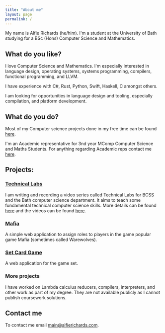 ```yaml
---
title: "About me"
layout: page
permalink: /
---
```

<title>About Me</title>

My name is Alfie Richards (he/him). I'm a student at the University of Bath 
studying for a BSc (Hons) Computer Science and Mathematics.

What do you like?
-----------------

I love Computer Science and Mathematics. I'm especially interested in language 
design, operating systems, systems programming, compilers, functional 
programming, and LLVM.

I have experience with C#, Rust, Python, Swift, Haskell, C amongst others.

I am looking for opportunities in language design and tooling, especially 
compilation, and platform development.

What do you do?
---------------

Most of my Computer science projects done in my free time can be found 
[here](https://github.com/AlfGalf?tab=repositories). 

I'm an Academic representative for 3nd year MComp Computer Science and Maths 
Students. For anything regarding Academic reps contact me 
[here](mailto:ar2227@bath.ac.uk).

Projects:
---------

### [Technical Labs](https://www.technical-labs.link/)

I am writing and recording a video series called Technical Labs for BCSS and the 
Bath computer science department. It aims to teach some fundamental technical 
computer science skills. More details can be found 
[here](https://bath-bcss.github.io/Technical-Labs/) and the videos can be found 
[here](https://www.youtube.com/playlist?list=PLT4sucrjsqF8kvZFcRvxfhWuTvjKrXYzE).

### [Mafia](https://mafia.alfierichards.com)

A simple web application to assign roles to players in the game popular game 
Mafia (sometimes called Warewolves). 

### [Set Card Game](https://setcardgame.onrender.com)

A web application for the game set.

### More projects

I have worked on Lambda calculus reducers, compilers, interpreters, and other 
work as part of my degree. They are not available publicly as I cannot publish 
coursework solutions.

Contact me
----------

To contact me email [main@alfierichards.com](mailto:main.alfierichards.com).
